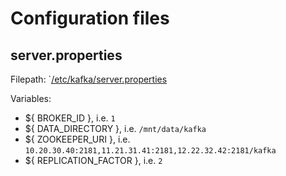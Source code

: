 # Configuration files

## server.properties
 
Filepath: `[/etc/kafka/server.properties](server.properties)

Variables:

- ${ BROKER_ID }, i.e. `1`
- ${ DATA_DIRECTORY }, i.e. `/mnt/data/kafka`
- ${ ZOOKEEPER_URI }, i.e. `10.20.30.40:2181,11.21.31.41:2181,12.22.32.42:2181/kafka`
- ${ REPLICATION_FACTOR }, i.e. `2`